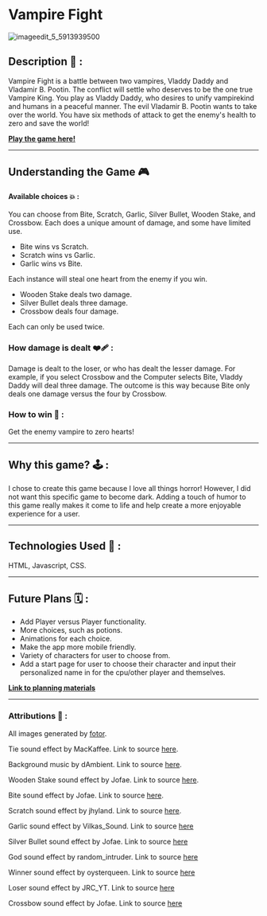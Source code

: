 # Vampire Fight

![imageedit_5_5913939500](https://github.com/Jabutler95/VampireFight/assets/105134183/76e7049d-6612-4606-8ecc-a06e9cb64fd3)

## Description 🧛 :

Vampire Fight is a battle between two vampires, Vladdy Daddy and Vladamir B. Pootin. The conflict will settle who deserves to be the one true Vampire King. You play as Vladdy Daddy, who desires to unify vampirekind and humans in a peaceful manner. The evil Vladamir B. Pootin wants to take over the world. You have six methods of attack to get the enemy's health to zero and save the world!

[**Play the game here!**](https://vampirefight.netlify.app)

---

## Understanding the Game 🎮
#### Available choices 💥 :

You can choose from Bite, Scratch, Garlic, Silver Bullet, Wooden Stake, and Crossbow. Each does a unique amount of damage, and some have limited use. 
- Bite wins vs Scratch. 
- Scratch wins vs Garlic.
- Garlic wins vs Bite. 

Each instance will steal one heart from the enemy if you win. 

- Wooden Stake deals two damage. 
- Silver Bullet deals three damage. 
- Crossbow deals four damage.

Each can only be used twice. 

### How damage is dealt ❤️‍🩹 :

Damage is dealt to the loser, or who has dealt the lesser damage. For example, if you select
Crossbow and the Computer selects Bite, Vladdy Daddy will deal three damage. The outcome is this way because Bite only deals one damage versus the four by Crossbow. 

### How to win 🤩 :

Get the enemy vampire to zero hearts!

---

## Why this game? 🕹 :

I chose to create this game because I love all things horror! However, I did not want this specific game to become dark. Adding a touch of humor to this game really makes it come to life and help create a more enjoyable experience for a user. 

---

## Technologies Used 🤖 : 

HTML, Javascript, CSS.

---

## Future Plans 🗓 :

- Add Player versus Player functionality.
- More choices, such as potions. 
- Animations for each choice. 
- Make the app more mobile friendly.
- Variety of characters for user to choose from. 
- Add a start page for user to choose their character and input their personalized name in for the cpu/other player and themselves.


[**Link to planning materials**](https://fortune-brian-02b.notion.site/Unit-1-Project-Planning-Materials-051de69b4c234b4ab7295802a0bca55b)

---

### Attributions 📝 :

All images generated by [fotor](https://www.fotor.com/images/create).

Tie sound effect by MacKaffee. Link to source [here](https://freesound.org/people/MacKaffee/sounds/326143/). 

Background music by dAmbient. Link to source [here](https://freesound.org/people/dAmbient/sounds/251936/ ). 

Wooden Stake sound effect by Jofae. Link to source [here](https://freesound.org/people/Jofae/sounds/363151/).

Bite sound effect by Jofae. Link to source [here](
https://freesound.org/people/Jofae/sounds/353067/).

Scratch sound effect by jhyland. Link to source [here](
https://freesound.org/people/jhyland/sounds/539668/).

Garlic sound effect by Vilkas_Sound. Link to source [here](https://freesound.org/people/Vilkas_Sound/sounds/460473/)

Silver Bullet sound effect by Jofae. Link to source [here](https://freesound.org/people/Jofae/sounds/363698/)

God sound effect by random_intruder. Link to source [here](https://freesound.org/people/random_intruder/sounds/39)

Winner sound effect by oysterqueen. Link to source [here](https://freesound.org/people/oysterqueen/sounds/582988/)

Loser sound effect by JRC_YT. Link to source [here](
https://freesound.org/people/JRC_YT/sounds/321919/)

Crossbow sound effect by Jofae. Link to source [here](
https://freesound.org/people/Jofae/sounds/361636/)
